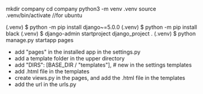 mkdir company
cd company
python3 -m venv .venv
source .venv/bin/activate  //for ubuntu

(.venv) $ python -m pip install django~=5.0.0 
(.venv) $ python -m pip install black
(.venv) $ django-admin startproject django_project .
(.venv) $ python manage.py startapp pages

- add "pages" in the installed app in the settings.py
- add a template folder in the upper directory
- add "DIRS": [BASE_DIR / "templates"],  # new in the settings templates
- add .html file in the templates
- create views.py in the pages, and add the .html file in the templates
- add the url in the urls.py

